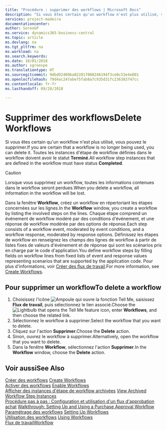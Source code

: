 ```yaml
---
title: "Procédure : supprimer des workflows | Microsoft Docs"
description: "Si vous êtes certain qu'un workflow n'est plus utilisé, vous pouvez le supprimer. Toutes les instances d'étape de workflow définies dans le workflow doivent avoir le statut **Terminé**."
services: project-madeira
documentationcenter: 
author: SorenGP
ms.service: dynamics365-business-central
ms.topic: article
ms.devlang: na
ms.tgt_pltfrm: na
ms.workload: na
ms.search.keywords: 
ms.date: 10/01/2018
ms.author: sgroespe
ms.translationtype: HT
ms.sourcegitcommit: 9dbd92409ba02281f008246194f3ce0c53e4e001
ms.openlocfilehash: 79d4ac247abe75fab8a7c935d31fc236383747cc
ms.contentlocale: fr-fr
ms.lasthandoff: 09/28/2018

---
```

# <a name="delete-workflows"></a><span data-ttu-id="fd325-104">Supprimer des workflows</span><span class="sxs-lookup"><span data-stu-id="fd325-104">Delete Workflows</span></span>
<span data-ttu-id="fd325-105">Si vous êtes certain qu'un workflow n'est plus utilisé, vous pouvez le supprimer.</span><span class="sxs-lookup"><span data-stu-id="fd325-105">If you are certain that a workflow is no longer being used, you can delete it.</span></span> <span data-ttu-id="fd325-106">Toutes les instances d'étape de workflow définies dans le workflow doivent avoir le statut **Terminé**.</span><span class="sxs-lookup"><span data-stu-id="fd325-106">All workflow step instances that are defined in the workflow must have status **Completed**.</span></span>  

> [!CAUTION]  
>  <span data-ttu-id="fd325-107">Lorsque vous supprimez un workflow, toutes les informations contenues dans le workflow seront perdues.</span><span class="sxs-lookup"><span data-stu-id="fd325-107">When you delete a workflow, all information in the workflow will be lost.</span></span>  

 <span data-ttu-id="fd325-108">Dans la fenêtre **Workflow**, créez un workflow en répertoriant les étapes concernées sur les lignes.</span><span class="sxs-lookup"><span data-stu-id="fd325-108">In the **Workflow** window, you create a workflow by listing the involved steps on the lines.</span></span> <span data-ttu-id="fd325-109">Chaque étape comprend un événement de workflow modéré par des conditions d'événement, et une réponse de workflow modérée par des options de réponse.</span><span class="sxs-lookup"><span data-stu-id="fd325-109">Each step consists of a workflow event, moderated by event conditions, and a workflow response, moderated by response options.</span></span> <span data-ttu-id="fd325-110">Définissez les étapes de workflow en renseignez les champs des lignes de workflow à partir de listes fixes de valeurs d'événement et de réponse qui sont les scénarios pris en charge par le code d'application.</span><span class="sxs-lookup"><span data-stu-id="fd325-110">You define workflow steps by filling fields on workflow lines from fixed lists of event and response values representing scenarios that are supported by the application code.</span></span> <span data-ttu-id="fd325-111">Pour plus d'informations, voir [Créer des flux de travail](across-how-to-create-workflows.md).</span><span class="sxs-lookup"><span data-stu-id="fd325-111">For more information, see [Create Workflows](across-how-to-create-workflows.md).</span></span>  

## <a name="to-delete-a-workflow"></a><span data-ttu-id="fd325-112">Pour supprimer un workflow</span><span class="sxs-lookup"><span data-stu-id="fd325-112">To delete a workflow</span></span>  
1.  <span data-ttu-id="fd325-113">Choisissez l'icône ![Ampoule qui ouvre la fonction Tell Me](media/ui-search/search_small.png "Dites-moi ce que vous voulez faire"), saisissez **Flux de travail**, puis sélectionnez le lien associé.</span><span class="sxs-lookup"><span data-stu-id="fd325-113">Choose the ![Lightbulb that opens the Tell Me feature](media/ui-search/search_small.png "Tell me what you want to do") icon, enter **Workflows**, and then choose the related link.</span></span>  
2.  <span data-ttu-id="fd325-114">Sélectionnez le workflow à supprimer.</span><span class="sxs-lookup"><span data-stu-id="fd325-114">Select the workflow that you want to delete.</span></span>  
3.  <span data-ttu-id="fd325-115">Cliquez sur l'action **Supprimer**.</span><span class="sxs-lookup"><span data-stu-id="fd325-115">Choose the **Delete** action.</span></span>  
4.  <span data-ttu-id="fd325-116">Sinon, ouvrez le workflow à supprimer.</span><span class="sxs-lookup"><span data-stu-id="fd325-116">Alternatively, open the workflow that you want to delete.</span></span>  
5.  <span data-ttu-id="fd325-117">Dans la fenêtre **Workflow**, sélectionnez l'action **Supprimer**.</span><span class="sxs-lookup"><span data-stu-id="fd325-117">In the **Workflow** window, choose the **Delete** action.</span></span>  

## <a name="see-also"></a><span data-ttu-id="fd325-118">Voir aussi</span><span class="sxs-lookup"><span data-stu-id="fd325-118">See Also</span></span>  
 <span data-ttu-id="fd325-119">[Créer des workflows](across-how-to-create-workflows.md) </span><span class="sxs-lookup"><span data-stu-id="fd325-119">[Create Workflows](across-how-to-create-workflows.md) </span></span>  
 <span data-ttu-id="fd325-120">[Activer des workflows](across-how-to-enable-workflows.md) </span><span class="sxs-lookup"><span data-stu-id="fd325-120">[Enable Workflows](across-how-to-enable-workflows.md) </span></span>  
 <span data-ttu-id="fd325-121">[Afficher des instances d'étape de workflow archivées](across-how-to-view-archived-workflow-step-instances.md) </span><span class="sxs-lookup"><span data-stu-id="fd325-121">[View Archived Workflow Step Instances](across-how-to-view-archived-workflow-step-instances.md) </span></span>  
 <span data-ttu-id="fd325-122">[Procédure pas à pas : Configuration et utilisation d'un flux d'approbation achat](walkthrough-setting-up-and-using-a-purchase-approval-workflow.md) </span><span class="sxs-lookup"><span data-stu-id="fd325-122">[Walkthrough: Setting Up and Using a Purchase Approval Workflow](walkthrough-setting-up-and-using-a-purchase-approval-workflow.md) </span></span>  
 <span data-ttu-id="fd325-123">[Paramétrage des workflows](across-set-up-workflows.md) </span><span class="sxs-lookup"><span data-stu-id="fd325-123">[Setting Up Workflows](across-set-up-workflows.md) </span></span>  
 <span data-ttu-id="fd325-124">[Utilisation des workflows](across-use-workflows.md) </span><span class="sxs-lookup"><span data-stu-id="fd325-124">[Using Workflows](across-use-workflows.md) </span></span>  
 [<span data-ttu-id="fd325-125">Flux de travail</span><span class="sxs-lookup"><span data-stu-id="fd325-125">Workflow</span></span>](across-workflow.md)   


